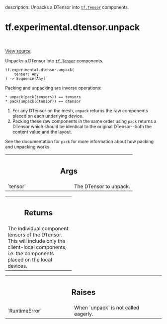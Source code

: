 description: Unpacks a DTensor into <a href="../../../tf/Tensor.md"><code>tf.Tensor</code></a> components.

<div itemscope itemtype="http://developers.google.com/ReferenceObject">
<meta itemprop="name" content="tf.experimental.dtensor.unpack" />
<meta itemprop="path" content="Stable" />
</div>

# tf.experimental.dtensor.unpack

<!-- Insert buttons and diff -->

<table class="tfo-notebook-buttons tfo-api nocontent" align="left">

</table>

<a target="_blank" class="external" href="/code/stable/tensorflow/dtensor/python/api.py">View source</a>



Unpacks a DTensor into <a href="../../../tf/Tensor.md"><code>tf.Tensor</code></a> components.


<pre class="devsite-click-to-copy prettyprint lang-py tfo-signature-link">
<code>tf.experimental.dtensor.unpack(
    tensor: Any
) -> Sequence[Any]
</code></pre>



<!-- Placeholder for "Used in" -->

Packing and unpacking are inverse operations:

```
* unpack(pack(tensors)) == tensors
* pack(unpack(dtensor)) == dtensor
```

1. For any DTensor on the mesh, `unpack` returns the raw components placed on
   each underlying device.
2. Packing these raw components in the same order using `pack` returns a
   DTensor which should be identical to the original DTensor--both the content
   value and the layout.

See the documentation for `pack` for more information about how packing and
unpacking works.

<!-- Tabular view -->
 <table class="responsive fixed orange">
<colgroup><col width="214px"><col></colgroup>
<tr><th colspan="2"><h2 class="add-link">Args</h2></th></tr>

<tr>
<td>
`tensor`<a id="tensor"></a>
</td>
<td>
The DTensor to unpack.
</td>
</tr>
</table>



<!-- Tabular view -->
 <table class="responsive fixed orange">
<colgroup><col width="214px"><col></colgroup>
<tr><th colspan="2"><h2 class="add-link">Returns</h2></th></tr>
<tr class="alt">
<td colspan="2">
The individual component tensors of the DTensor. This will include only the
client-local components, i.e. the components placed on the local devices.
</td>
</tr>

</table>



<!-- Tabular view -->
 <table class="responsive fixed orange">
<colgroup><col width="214px"><col></colgroup>
<tr><th colspan="2"><h2 class="add-link">Raises</h2></th></tr>

<tr>
<td>
`RuntimeError`<a id="RuntimeError"></a>
</td>
<td>
When `unpack` is not called eagerly.
</td>
</tr>
</table>

